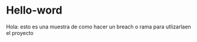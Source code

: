 # Hello-word

Hola: esto es una muestra de como hacer un breach o rama para utlizarlaen el proyecto
